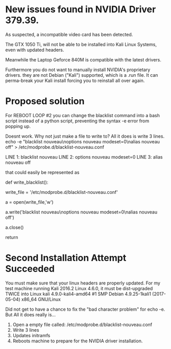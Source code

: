 # New issues found in NVIDIA Driver 379.39.

As suspected, a incompatible video card has been detected.

The GTX 1050 Ti, will not be able to be installed into Kali Linux Systems, even with updated headers. 

Meanwhile the Laptop Geforce 840M is compatible with the latest drivers. 

Furthermore you do not want to manually install NVIDIA's proprietary drivers. they are not Debian ("Kali") supported, which is a .run file. It can perma-break your Kali install forcing you to reinstall all over again.

# Proposed solution

For REBOOT LOOP #2 you can change the blacklist command into a bash script instead of a python script, preventing the syntax -e error from popping up.

Doesnt work. Why not just make a file to write to? All it does is write 3 lines. echo -e "blacklist nouveau\noptions nouveau modeset=0\nalias nouveau off" > /etc/modprobe.d/blacklist-nouveau.conf

LINE 1: blacklist nouveau
LINE 2: options nouveau modeset=0
LINE 3: alias nouveau off

that could easily be represented as

def write_blacklist():

  write_file = '/etc/modprobe.d/blacklist-nouveau.conf'
  
  a = open(write_file,'w')
  
  a.write('blacklist nouveau\noptions nouveau modeset=0\nalias nouveau off')
  
  a.close()
  
  return 

# Second Installation Attempt Succeeded
You must make sure that your linux headers are properly updated. For my test machine running Kali 2016.2 Linux 4.6.0, it must be dist-upgraded TWICE into Linux kali 4.9.0-kali4-amd64 #1 SMP Debian 4.9.25-1kali1 (2017-05-04) x86_64 GNU/Linux

Did not get to have a chance to fix the "bad character problem" for echo -e. But All it does really is...

1. Open a empty file called: /etc/modprobe.d/blacklist-nouveau.conf
2. Write 3 lines
3. Updates initramfs
4. Reboots machine to prepare for the NVIDIA driver installation. 

